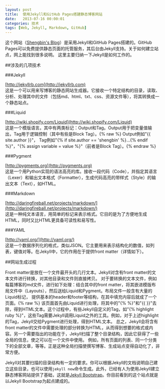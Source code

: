 ```yaml
---
layout: post
title:  使用Jekyll和GitHub Pages搭建静态博客网站
date:   2013-07-16 00:00:01
categories: 技术
tags: [Web, Jekyll, Markdown, GitHub]
---
```


这个网站（[Shengbin's Blog](http://blog.shengbin.me)）是采用Jekyll和GitHub Pages搭建的。GitHub Pages可以免费提供静态页面的托管服务，其后台由Jekyll支持。关于如何建立站点，网上能找到很多说明。
这里主要归纳一下Jekyll是如何工作的。

<!--more-->

##涉及的几项技术

###Jekyll

[http://jekyllrb.com](http://jekyllrb.com)  
这是一个可以用来写博客的静态网站生成器。它接收一个特定结构的目录，读取、分析、处理其中的文件（包括md、html、txt、css、资源文件等），将其转换成一个静态站点。

###Liquid
  
[http://wiki.shopify.com/Liquid](http://wiki.shopify.com/Liquid)  
这是一个模版语言。其中有两类标记：Output和Tag。Output用于把变量值输出，Tag用于逻辑控制（其中有些是Block Tag）。{% raw %} Output例如"{{ site.author }}"，
Tag例如"{% if site.author == 'shengbin' %}...{% endif %}"，"{% assign variable = value %}"（前者是Block Tag）。{% endraw %}

###Pygment
  
[http://pygments.org](http://pygments.org)  
这是一个用Python实现的语法高亮的库。接收一段代码（Code），并指定其语言（Lexer）和输出文本格式（Formatter），生成代码高亮的带样式（Style）的输出文本（Text），如HTML。

###Markdown
 
[http://daringfireball.net/projects/markdown/](http://daringfireball.net/projects/markdown/)  
这是一种纯文本语言，用简单的标记来表示格式。它目的是为了方便地生成HTML，同时又比HTML更具备可读性和易写性。

###YAML

[http://yaml.org/](http://yaml.org/)  
这是一个数据序列化的格式，类似JSON。它主要用来表示结构化的数值，如列表，键值对等。在Jekyll中，它的作用在于提供front matter（详情如下）。

##网站生成过程

Front matter是放在一个文件最开头的几行文本。Jekyll对含有front matter的文本文件进行转换，对其他目录和文件则直接拷贝。
对于要转换的文本文件，例如每篇博客的md文件，进行如下处理：结合其中的front matter，将其嵌进模版布局文件中（Layouts），然后送给Liquid和Pygment。布局文件一般含有大量的Liquid标记，
提供基本的header和footer等结构，在其中填充内容后就成了一个页面。{% raw %} 该页面首先由Liquid进行处理，将其中的"{% %}"和"{{ }}"去除，得到HTML文本。这个过程中，有些Jekyll自定义的Tag，如"{% highlight ruby %}"，这些Tag需要Jekyll调用Liquid之外的工具。例如，对于上述highlight的Tag，Jekyll交给Pygment进行处理，得到HTML文本。
总之，Jekyll会将含有front matter的文件中需要处理的部分转换为HTML，从而得到想要的格式或内容。另一个需要指出的功能在于，Jekyll扫描了整个目录结构，因此它获得了一些全局的信息，使之可以在一个文件中使用。
例如，所有页面的列表、同一个分类下的全部文章，等等。正是这种全局扫描使撰写博客、生成站点变得自动化了，非常方便。

Jekyll对其要扫描的目录结构有一定的要求。你可以根据Jekyll的文档说明自己建立这些目录，也可以使用`jekyll new`命令生成。此外，已经有人为使用Jekyll建立静态博客网站提供了基础，这就是[Jekyll Bootstrap](http://jekyllbootstrap.com)。你目前看到的这个站点就是以Jekyll Bootstrap为起点建成的。
